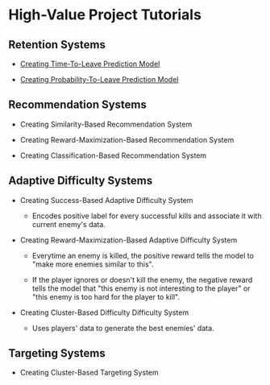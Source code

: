 # High-Value Project Tutorials

## Retention Systems

* [Creating Time-To-Leave Prediction Model](HighValueProjectTutorials/CreatingTimeToLeavePredictionModel.md)

* [Creating Probability-To-Leave Prediction Model](HighValueProjectTutorials/CreatingProbabilityToLeavePredictionModel.md)

## Recommendation Systems

* Creating Similarity-Based Recommendation System

* Creating Reward-Maximization-Based Recommendation System

* Creating Classification-Based Recommendation System

## Adaptive Difficulty Systems

* Creating Success-Based Adaptive Difficulty System

  * Encodes positive label for every successful kills and associate it with current enemy's data.

* Creating Reward-Maximization-Based Adaptive Difficulty System

  * Everytime an enemy is killed, the positive reward tells the model to "make more enemies similar to this". 

  * If the player ignores or doesn't kill the enemy, the negative reward tells the model that "this enemy is not interesting to the player" or "this enemy is too hard for the player to kill".

* Creating Cluster-Based Difficulty Difficulty System

  * Uses players' data to generate the best enemies' data.

## Targeting Systems

* Creating Cluster-Based Targeting System
